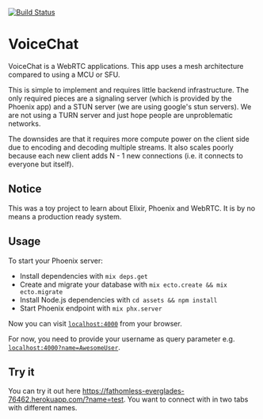 [![Build Status](https://travis-ci.org/langep/VoiceChat.svg?branch=master)](https://travis-ci.org/langep/VoiceChat)

# VoiceChat

VoiceChat is a WebRTC applications. This app uses a mesh architecture compared to using a MCU or SFU.

This is simple to implement and requires little backend infrastructure. The only required pieces are a signaling server (which is provided by the Phoenix app) and a STUN server (we are using google's stun servers). We are not using a TURN server and just hope people are unproblematic networks.

The downsides are that it requires more compute power on the client side due to encoding and decoding multiple streams. It also scales poorly because each new client adds N - 1 new connections (i.e. it connects to everyone but itself).

## Notice

This was a toy project to learn about Elixir, Phoenix and WebRTC. It is by no means a production ready system.

## Usage

To start your Phoenix server:

  * Install dependencies with `mix deps.get`
  * Create and migrate your database with `mix ecto.create && mix ecto.migrate`
  * Install Node.js dependencies with `cd assets && npm install`
  * Start Phoenix endpoint with `mix phx.server`

Now you can visit [`localhost:4000`](http://localhost:4000) from your browser.

For now, you need to provide your username as query parameter e.g. 
[`localhost:4000?name=AwesomeUser`](http://localhost:4000?name=AwesomeUser).

## Try it

You can try it out here https://fathomless-everglades-76462.herokuapp.com/?name=test. You want to connect with in two tabs with different names.
